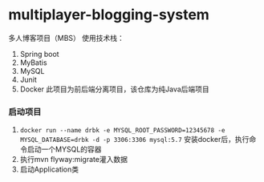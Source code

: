 # multiplayer-blogging-system
多人博客项目（MBS）
使用技术栈：
1. Spring boot
2. MyBatis
3. MySQL
4. Junit
5. Docker
此项目为前后端分离项目，该仓库为纯Java后端项目
### 启动项目
1. `docker run --name drbk -e MYSQL_ROOT_PASSWORD=12345678 -e MYSQL_DATABASE=drbk -d -p 3306:3306 mysql:5.7` 安装docker后，执行命令启动一个MYSQL的容器
2. 执行mvn flyway:migrate灌入数据
3. 启动Application类
